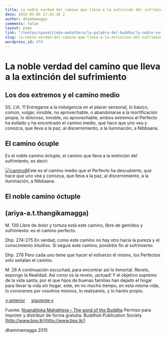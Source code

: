 ```yaml
---
title: La noble verdad del camino que lleva a la extinción del sufrimiento
date: 2015-02-05 17:42:36 Z
author: dhammamagga
comments: false
layout: page
link: "/textos/nyanatiloka-mahathera/la-palabra-del-buddha/la-noble-verdad-del-camino-que-lleva-a-la-extincion-del-sufrimiento/"
slug: la-noble-verdad-del-camino-que-lleva-a-la-extincion-del-sufrimiento
wordpress_id: 474
---
```


# La noble verdad del camino que lleva a la extinción del sufrimiento




## Los dos extremos y el camino medio


SS. LVI. 11
Entregarse a la indulgencia en el placer sensorial, lo básico, común, vulgar, innoble, no aprovechable, o abandonarse a la mortificación propia, lo doloroso, innoble, no aprovechable, ambos extremos el Perfecto ha evitado y ha encontrado el camino medio, que hace que uno vea y conozca, que lleva a la paz, al discernimiento, a la iluminación, a Nibbaana.


## El camino ócuple


Es el noble camino óctuple, el camino que lleva a la extinción del sufrimiento, es decir:

[![camino8](https://dhammamagga.files.wordpress.com/2013/02/captura-de-pantalla-2013-02-22-a-las-18-12-10.png)](https://dhammamagga.files.wordpress.com/2013/02/captura-de-pantalla-2013-02-22-a-las-18-12-10.png)Este es el camino medio que el Perfecto ha descubierto, que hace que uno vea y conozca, que lleva a la paz, al discernimiento, a la iluminación, a Nibbaana.


## El noble camino óctuple




## (ariya-a.t.thangikamagga)


M. 139
Libre de dolor y tortura está este camino, libre de gemidos y sufrimiento: es el camino perfecto.

Dhp. 274-275
En verdad, como este camino no hay otro hacia la pureza y el conocimiento intuitivo. Si seguís este camino, pondréis fin al sufrimiento.

Dhp. 276
Pero cada uno tiene que hacer el esfuerzo él mismo, los Perfectos solo señalan el camino.

M. 26
A continuación escuchad, para encontrar así lo Inmortal. Revelo, expongo la Realidad. Así como os la revelo, ¡actuad! Y el objetivo supremo de la vida santa, por el que hijos de buenas familias han dejado el hogar para llevar la vida sin hogar, este, en no mucho tiempo, en esta misma vida, lo conocereis por vosotros mismos, lo realizareis, y lo haréis propio.




[<-anterior](/textos/nyanatiloka-mahathera/la-palabra-del-buddha/la-noble-verdad-de-la-extincion-del-sufrimiento/)     [siguiente->](/textos/nyanatiloka-mahathera/la-palabra-del-buddha/la-noble-verdad-del-camino-que-lleva-a-la-extincion-del-sufrimiento/entendimiento-correcto/)




Fuente: [Nyanatiloka Mahathera – The word of the Buddha](http://www.enabling.org/ia/vipassana/Archive/N/Nyanatiloka/WOB/index.html)
Permiso para imprimir y distribuir de forma gratuita:
Buddhist Publication Society
[http://www.bps.lk](http://www.bps.lk/)




dhammamagga 2015
